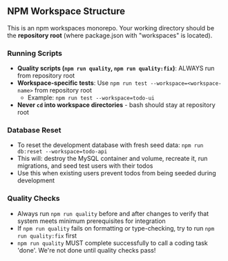 ## NPM Workspace Structure

This is an npm workspaces monorepo. Your working directory should be the **repository root** (where package.json with "workspaces" is located).

### Running Scripts

- **Quality scripts (`npm run quality`, `npm run quality:fix`)**: ALWAYS run from repository root
- **Workspace-specific tests**: Use `npm run test --workspace=<workspace-name>` from repository root
  - Example: `npm run test --workspace=todo-ui`
- **Never `cd` into workspace directories** - bash should stay at repository root

### Database Reset

- To reset the development database with fresh seed data: `npm run db:reset --workspace=todo-api`
- This will: destroy the MySQL container and volume, recreate it, run migrations, and seed test users with their todos
- Use this when existing users prevent todos from being seeded during development

### Quality Checks

- Always run `npm run quality` before and after changes to verify that system meets minimum prerequisites for integration
- If `npm run quality` fails on formatting or type-checking, try to run `npm run quality:fix` first
- `npm run quality` MUST complete successfully to call a coding task 'done'. We're not done until quality checks pass!

